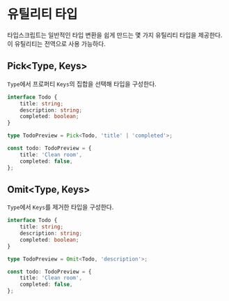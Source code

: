 # 유틸리티 타입

타입스크립트는 일반적인 타입 변환을 쉽게 만드는 몇 가지 유틸리티 타입을 제공한다. 이 유틸리티는 전역으로 사용 가능하다.

## Pick<Type, Keys>

`Type`에서 프로퍼티 `Keys`의 집합을 선택해 타입을 구성한다.

```ts
interface Todo {
    title: string;
    description: string;
    completed: boolean;
}

type TodoPreview = Pick<Todo, 'title' | 'completed'>;

const todo: TodoPreview = {
    title: 'Clean room',
    completed: false,
};
```

## Omit<Type, Keys>

`Type`에서 `Keys`를 제거한 타입을 구성한다.

```ts
interface Todo {
    title: string;
    description: string;
    completed: boolean;
}

type TodoPreview = Omit<Todo, 'description'>;

const todo: TodoPreview = {
    title: 'Clean room',
    completed: false,
};
```

